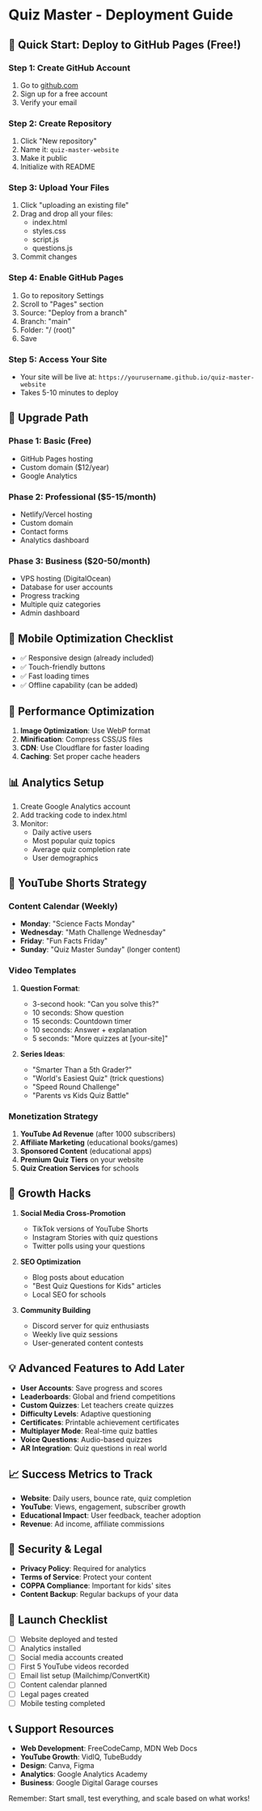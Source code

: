 # Quiz Master - Deployment Guide

## 🎯 Quick Start: Deploy to GitHub Pages (Free!)

### Step 1: Create GitHub Account
1. Go to [github.com](https://github.com)
2. Sign up for a free account
3. Verify your email

### Step 2: Create Repository
1. Click "New repository"
2. Name it: `quiz-master-website`
3. Make it public
4. Initialize with README

### Step 3: Upload Your Files
1. Click "uploading an existing file"
2. Drag and drop all your files:
   - index.html
   - styles.css
   - script.js
   - questions.js
3. Commit changes

### Step 4: Enable GitHub Pages
1. Go to repository Settings
2. Scroll to "Pages" section
3. Source: "Deploy from a branch"
4. Branch: "main"
5. Folder: "/ (root)"
6. Save

### Step 5: Access Your Site
- Your site will be live at: `https://yourusername.github.io/quiz-master-website`
- Takes 5-10 minutes to deploy

## 🌟 Upgrade Path

### Phase 1: Basic (Free)
- GitHub Pages hosting
- Custom domain ($12/year)
- Google Analytics

### Phase 2: Professional ($5-15/month)
- Netlify/Vercel hosting
- Custom domain
- Contact forms
- Analytics dashboard

### Phase 3: Business ($20-50/month)
- VPS hosting (DigitalOcean)
- Database for user accounts
- Progress tracking
- Multiple quiz categories
- Admin dashboard

## 📱 Mobile Optimization Checklist
- ✅ Responsive design (already included)
- ✅ Touch-friendly buttons
- ✅ Fast loading times
- ✅ Offline capability (can be added)

## 🔧 Performance Optimization
1. **Image Optimization**: Use WebP format
2. **Minification**: Compress CSS/JS files
3. **CDN**: Use Cloudflare for faster loading
4. **Caching**: Set proper cache headers

## 📊 Analytics Setup
1. Create Google Analytics account
2. Add tracking code to index.html
3. Monitor:
   - Daily active users
   - Most popular quiz topics
   - Average quiz completion rate
   - User demographics

## 🎥 YouTube Shorts Strategy

### Content Calendar (Weekly)
- **Monday**: "Science Facts Monday"
- **Wednesday**: "Math Challenge Wednesday" 
- **Friday**: "Fun Facts Friday"
- **Sunday**: "Quiz Master Sunday" (longer content)

### Video Templates
1. **Question Format**:
   - 3-second hook: "Can you solve this?"
   - 10 seconds: Show question
   - 15 seconds: Countdown timer
   - 10 seconds: Answer + explanation
   - 5 seconds: "More quizzes at [your-site]"

2. **Series Ideas**:
   - "Smarter Than a 5th Grader?"
   - "World's Easiest Quiz" (trick questions)
   - "Speed Round Challenge"
   - "Parents vs Kids Quiz Battle"

### Monetization Strategy
1. **YouTube Ad Revenue** (after 1000 subscribers)
2. **Affiliate Marketing** (educational books/games)
3. **Sponsored Content** (educational apps)
4. **Premium Quiz Tiers** on your website
5. **Quiz Creation Services** for schools

## 🎯 Growth Hacks
1. **Social Media Cross-Promotion**
   - TikTok versions of YouTube Shorts
   - Instagram Stories with quiz questions
   - Twitter polls using your questions

2. **SEO Optimization**
   - Blog posts about education
   - "Best Quiz Questions for Kids" articles
   - Local SEO for schools

3. **Community Building**
   - Discord server for quiz enthusiasts
   - Weekly live quiz sessions
   - User-generated content contests

## 💡 Advanced Features to Add Later
- **User Accounts**: Save progress and scores
- **Leaderboards**: Global and friend competitions
- **Custom Quizzes**: Let teachers create quizzes
- **Difficulty Levels**: Adaptive questioning
- **Certificates**: Printable achievement certificates
- **Multiplayer Mode**: Real-time quiz battles
- **Voice Questions**: Audio-based quizzes
- **AR Integration**: Quiz questions in real world

## 📈 Success Metrics to Track
- **Website**: Daily users, bounce rate, quiz completion
- **YouTube**: Views, engagement, subscriber growth
- **Educational Impact**: User feedback, teacher adoption
- **Revenue**: Ad income, affiliate commissions

## 🔐 Security & Legal
- **Privacy Policy**: Required for analytics
- **Terms of Service**: Protect your content
- **COPPA Compliance**: Important for kids' sites
- **Content Backup**: Regular backups of your data

## 🚀 Launch Checklist
- [ ] Website deployed and tested
- [ ] Analytics installed
- [ ] Social media accounts created
- [ ] First 5 YouTube videos recorded
- [ ] Email list setup (Mailchimp/ConvertKit)
- [ ] Content calendar planned
- [ ] Legal pages created
- [ ] Mobile testing completed

## 📞 Support Resources
- **Web Development**: FreeCodeCamp, MDN Web Docs
- **YouTube Growth**: VidIQ, TubeBuddy
- **Design**: Canva, Figma
- **Analytics**: Google Analytics Academy
- **Business**: Google Digital Garage courses

Remember: Start small, test everything, and scale based on what works!

